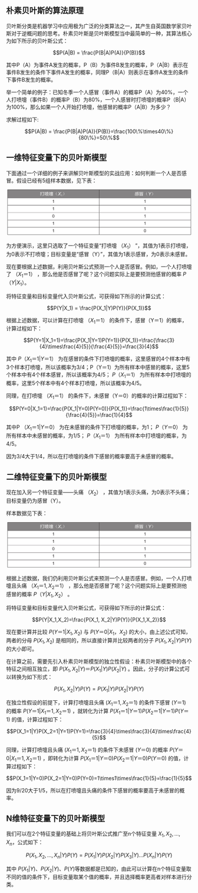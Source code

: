 ## 朴素贝叶斯的算法原理

贝叶斯分类是机器学习中应用极为广泛的分类算法之一，其产生自英国数学家贝叶斯对于逆概问题的思考。朴素贝叶斯是贝叶斯模型当中最简单的一种，其算法核心为如下所示的贝叶斯公式：

$$P(A|B) = \frac{P(B|A)P(A)}{P(B)}$$

其中P（A）为事件A发生的概率，P（B）为事件B发生的概率，P（A|B）表示在事件B发生的条件下事件A发生的概率，同理P（B|A）则表示在事件A发生的条件下事件B发生的概率。

举一个简单的例子：已知冬季一个人感冒（事件A）的概率P（A）为40%，一个人打喷嚏（事件B）的概率P（B）为80%，一个人感冒时打喷嚏的概率P（B|A）为100%，那么如果一个人开始打喷嚏，他感冒的概率P（A|B）为多少？

求解过程如下:

$$P(A|B) = \frac{P(B|A)P(A)}{P(B)}=\frac{100\%\times40\%}{80\%}=50\%$$

## 一维特征变量下的贝叶斯模型

下面通过一个详细的例子来讲解贝叶斯模型的实战应用：如何判断一个人是否感冒。假设已经有5组样本数据，见下表：

![朴素贝叶斯模型-图1](../../images/ai/naive_bayes_1.png)

为方便演示，这里只选取了一个特征变量“打喷嚏 $（X_1）$ ”，其值为1表示打喷嚏，为0表示不打喷嚏；目标变量是“感冒（Y）”，其值为1表示感冒，为0表示未感冒。

现在要根据上述数据，利用贝叶斯公式预测一个人是否感冒。例如，一个人打喷嚏了 $（X_1＝1）$ ，那么他是否感冒了呢？这个问题实际上是要预测他感冒的概率 $P（Y|X_1）$。

将特征变量和目标变量代入贝叶斯公式，可获得如下所示的计算公式：

$$P(Y|X_1) = \frac{P(X_1|Y)P(Y)}{P(X_1)}$$

根据上述数据，可以计算在打喷嚏 $（X_1＝1）$ 的条件下，感冒（Y＝1）的概率，计算过程如下：

$$P(Y=1|X_1=1)=\frac{P(X_1|Y=1)P(Y=1)}{P(X_1)}=\frac{\frac{3}{4}\times\frac{4}{5}}{\frac{4}{5}}=\frac{3}{4}$$

其中 $P（X_1＝1|Y＝1）$ 为在感冒的条件下打喷嚏的概率，这里感冒的4个样本中有3个样本打喷嚏，所以该概率为3/4；P（Y＝1）为所有样本中感冒的概率，这里5个样本中有4个样本感冒，所以该概率为4/5； $P（X_1＝1）$ 为所有样本中打喷嚏的概率，这里5个样本中有4个样本打喷嚏，所以该概率为4/5。

同理，在打喷嚏 $（X_1＝1）$ 的条件下，未感冒（Y＝0）的概率的计算过程如下：

$$P(Y=0|X_1=1)=\frac{P(X_1|Y=0)P(Y=0)}{P(X_1)}=\frac{1\times\frac{1}{5}}{\frac{4}{5}}=\frac{1}{4}$$

其中P $（X_1＝1|Y＝0）$ 为在未感冒的条件下打喷嚏的概率，为1； $P（Y＝0）$ 为所有样本中未感冒的概率，为1/5； $P（X_1＝1）$ 为所有样本中打喷嚏的概率，为4/5。

因为3/4大于1/4，所以在打喷嚏的条件下感冒的概率要高于未感冒的概率。

## 二维特征变量下的贝叶斯模型

现在加入另一个特征变量——头痛 $（X_2）$ ，其值为1表示头痛，为0表示不头痛；目标变量仍为感冒（Y）。

样本数据见下表：

![朴素贝叶斯模型-图1](../../images/ai/naive_bayes_1.png)

根据上述数据，我们仍利用贝叶斯公式来预测一个人是否感冒。例如，一个人打喷嚏且头痛 $（X_1＝1,X_2＝1）$ ，那么他是否感冒了呢？这个问题实际上是要预测他感冒的概率 $P（Y|X_1,X_2）$ 。

将特征变量和目标变量代入贝叶斯公式，可获得如下所示的计算公式：

$$P(Y|X_1,X_2)=\frac{P(X_1, X_2|Y)P(Y)}{P(X_1,X_2)}$$

现在要计算并比较 $P(Y＝1|X_1,X_2)$ 与 $P(Y＝0|X_1，X_2)$ 的大小，由上述公式可知，两者的分母 $P(X_1,X_2)$ 是相同的，所以直接计算并比较两者的分子 $P(X_1,X_2|Y)P(Y)$ 的大小即可。

在计算之前，需要先引入朴素贝叶斯模型的独立性假设：朴素贝叶斯模型中的各个特征之间相互独立，即 $P(X_1,X_2|Y)＝P(X_1|Y)P(X_2|Y)$ 。因此，分子的计算公式可以转换为如下形式：

$$P(X_1,X_2|Y)P(Y)=P(X_1|Y)P(X_2|Y)P(Y)$$

在独立性假设的前提下，计算打喷嚏且头痛 $(X_1＝1,X_2＝1)$ 的条件下感冒 $(Y＝1)$ 的概率 $P(Y＝1|X_1＝1,X_2＝1)$ ，就转化为计算 $P(X_1＝1|Y＝1)P(X_2＝1|Y＝1)P(Y＝1)$ 的值，计算过程如下：

$$P(X_1=1|Y)P(X_2=1|Y=1)P(Y=1)=\frac{3}{4}\times\frac{3}{4}\times\frac{4}{5}$$

同理，计算打喷嚏且头痛 $(X_1＝1,X_2＝1)$ 的条件下未感冒 $(Y＝0)$ 的概率 $P(Y＝0|X_1＝1,X_2＝1)$  ，即转化为计算 $P(X_1＝1|Y＝0)P(X_2＝1|Y＝0)P(Y＝0)$ 的值，计算过程如下：

$$P(X_1=1|Y=0)P(X_2=1|Y=0)P(Y=0)=1\times1\times\frac{1}{5}=\frac{1}{5}$$

因为9/20大于1/5，所以在打喷嚏且头痛的条件下感冒的概率要高于未感冒的概率。

## N维特征变量下的贝叶斯模型

我们可以在2个特征变量的基础上将贝叶斯公式推广至n个特征变量 $X_1,X_2,…,X_n$，公式如下：

$$P(X_1,X_2,...,X_n|Y)P(Y) = P(X_1|Y)P(X_2|Y)P(X_3|Y)...P(X_n|Y)P(Y)$$

其中 $P(X_1|Y)、P(X_2|Y)、P(Y)$等数据都是已知的，由此可以计算在n个特征变量取不同的值的条件下，目标变量取某个值的概率，并且选择概率更高者对样本进行分类。
